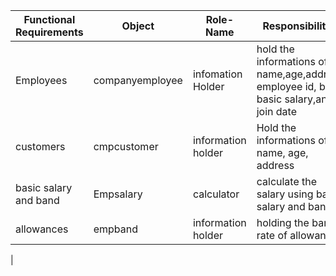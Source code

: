| Functional Requirements | Object | Role-Name | Responsibilities |
| ------------ | ---------- | ------- | ------------ |
| Employees | companyemployee | infomation Holder | hold the informations of name,age,address,<br> employee id, band, basic salary,and join date |
| customers | cmpcustomer | information holder | Hold the informations of name, age, address |
| basic salary and band | Empsalary | calculator | calculate the  salary using basic salary and band |
| allowances | empband | information holder | holding the band rate of allowancea |
|
